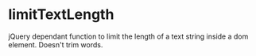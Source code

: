 limitTextLength
===============

jQuery dependant function to limit the length of a text string inside a dom element. Doesn't trim words.
